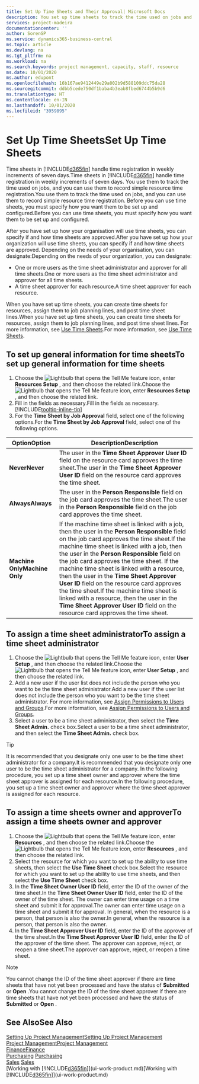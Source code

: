 ```yaml
---
title: Set Up Time Sheets and Their Approval| Microsoft Docs
description: You set up time sheets to track the time used on jobs and using resources, helping you with project management, staffing, and capacity
services: project-madeira
documentationcenter: ''
author: SorenGP
ms.service: dynamics365-business-central
ms.topic: article
ms.devlang: na
ms.tgt_pltfrm: na
ms.workload: na
ms.search.keywords: project management, capacity, staff, resource
ms.date: 10/01/2020
ms.author: edupont
ms.openlocfilehash: 16b167ae9412449e29a002b9d588109ddc75da28
ms.sourcegitcommit: ddbb5cede750df1baba4b3eab8fbed6744b5b9d6
ms.translationtype: HT
ms.contentlocale: en-IN
ms.lasthandoff: 10/01/2020
ms.locfileid: "3959895"
---
```

# <a name="set-up-time-sheets"></a><span data-ttu-id="4746a-103">Set Up Time Sheets</span><span class="sxs-lookup"><span data-stu-id="4746a-103">Set Up Time Sheets</span></span>
<span data-ttu-id="4746a-104">Time sheets in [!INCLUDE[d365fin](includes/d365fin_md.md)] handle time registration in weekly increments of seven days.</span><span class="sxs-lookup"><span data-stu-id="4746a-104">Time sheets in [!INCLUDE[d365fin](includes/d365fin_md.md)] handle time registration in weekly increments of seven days.</span></span> <span data-ttu-id="4746a-105">You use them to track the time used on jobs, and you can use them to record simple resource time registration.</span><span class="sxs-lookup"><span data-stu-id="4746a-105">You use them to track the time used on jobs, and you can use them to record simple resource time registration.</span></span> <span data-ttu-id="4746a-106">Before you can use time sheets, you must specify how you want them to be set up and configured.</span><span class="sxs-lookup"><span data-stu-id="4746a-106">Before you can use time sheets, you must specify how you want them to be set up and configured.</span></span>

<span data-ttu-id="4746a-107">After you have set up how your organisation will use time sheets, you can specify if and how time sheets are approved.</span><span class="sxs-lookup"><span data-stu-id="4746a-107">After you have set up how your organization will use time sheets, you can specify if and how time sheets are approved.</span></span> <span data-ttu-id="4746a-108">Depending on the needs of your organisation, you can designate:</span><span class="sxs-lookup"><span data-stu-id="4746a-108">Depending on the needs of your organization, you can designate:</span></span>

* <span data-ttu-id="4746a-109">One or more users as the time sheet administrator and approver for all time sheets.</span><span class="sxs-lookup"><span data-stu-id="4746a-109">One or more users as the time sheet administrator and approver for all time sheets.</span></span>
* <span data-ttu-id="4746a-110">A time sheet approver for each resource.</span><span class="sxs-lookup"><span data-stu-id="4746a-110">A time sheet approver for each resource.</span></span>

<span data-ttu-id="4746a-111">When you have set up time sheets, you can create time sheets for resources, assign them to job planning lines, and post time sheet lines.</span><span class="sxs-lookup"><span data-stu-id="4746a-111">When you have set up time sheets, you can create time sheets for resources, assign them to job planning lines, and post time sheet lines.</span></span> <span data-ttu-id="4746a-112">For more information, see [Use Time Sheets](projects-how-use-time-sheets.md).</span><span class="sxs-lookup"><span data-stu-id="4746a-112">For more information, see [Use Time Sheets](projects-how-use-time-sheets.md).</span></span>

## <a name="to-set-up-general-information-for-time-sheets"></a><span data-ttu-id="4746a-113">To set up general information for time sheets</span><span class="sxs-lookup"><span data-stu-id="4746a-113">To set up general information for time sheets</span></span>
1. <span data-ttu-id="4746a-114">Choose the ![Lightbulb that opens the Tell Me feature](media/ui-search/search_small.png "Tell me what you want to do") icon, enter **Resources Setup** , and then choose the related link.</span><span class="sxs-lookup"><span data-stu-id="4746a-114">Choose the ![Lightbulb that opens the Tell Me feature](media/ui-search/search_small.png "Tell me what you want to do") icon, enter **Resources Setup** , and then choose the related link.</span></span>  
2. <span data-ttu-id="4746a-115">Fill in the fields as necessary.</span><span class="sxs-lookup"><span data-stu-id="4746a-115">Fill in the fields as necessary.</span></span> [!INCLUDE[tooltip-inline-tip](includes/tooltip-inline-tip_md.md)]
3. <span data-ttu-id="4746a-116">For the **Time Sheet by Job Approval** field, select one of the following options.</span><span class="sxs-lookup"><span data-stu-id="4746a-116">For the **Time Sheet by Job Approval** field, select one of the following options.</span></span>

| <span data-ttu-id="4746a-117">Option</span><span class="sxs-lookup"><span data-stu-id="4746a-117">Option</span></span> | <span data-ttu-id="4746a-118">Description</span><span class="sxs-lookup"><span data-stu-id="4746a-118">Description</span></span> |
| --- | --- |
| <span data-ttu-id="4746a-119">**Never**</span><span class="sxs-lookup"><span data-stu-id="4746a-119">**Never**</span></span> |<span data-ttu-id="4746a-120">The user in the **Time Sheet Approver User ID** field on the resource card approves the time sheet.</span><span class="sxs-lookup"><span data-stu-id="4746a-120">The user in the **Time Sheet Approver User ID** field on the resource card approves the time sheet.</span></span> |
| <span data-ttu-id="4746a-121">**Always**</span><span class="sxs-lookup"><span data-stu-id="4746a-121">**Always**</span></span> |<span data-ttu-id="4746a-122">The user in the **Person Responsible** field on the job card approves the time sheet.</span><span class="sxs-lookup"><span data-stu-id="4746a-122">The user in the **Person Responsible** field on the job card approves the time sheet.</span></span> |
| <span data-ttu-id="4746a-123">**Machine Only**</span><span class="sxs-lookup"><span data-stu-id="4746a-123">**Machine Only**</span></span> |<span data-ttu-id="4746a-124">If the machine time sheet is linked with a job, then the user in the **Person Responsible** field on the job card approves the time sheet.</span><span class="sxs-lookup"><span data-stu-id="4746a-124">If the machine time sheet is linked with a job, then the user in the **Person Responsible** field on the job card approves the time sheet.</span></span> <span data-ttu-id="4746a-125">If the machine time sheet is linked with a resource, then the user in the **Time Sheet Approver User ID** field on the resource card approves the time sheet.</span><span class="sxs-lookup"><span data-stu-id="4746a-125">If the machine time sheet is linked with a resource, then the user in the **Time Sheet Approver User ID** field on the resource card approves the time sheet.</span></span> |

## <a name="to-assign-a-time-sheet-administrator"></a><span data-ttu-id="4746a-126">To assign a time sheet administrator</span><span class="sxs-lookup"><span data-stu-id="4746a-126">To assign a time sheet administrator</span></span>
1. <span data-ttu-id="4746a-127">Choose the ![Lightbulb that opens the Tell Me feature](media/ui-search/search_small.png "Tell me what you want to do") icon, enter **User Setup** , and then choose the related link.</span><span class="sxs-lookup"><span data-stu-id="4746a-127">Choose the ![Lightbulb that opens the Tell Me feature](media/ui-search/search_small.png "Tell me what you want to do") icon, enter **User Setup** , and then choose the related link.</span></span>  
2. <span data-ttu-id="4746a-128">Add a new user if the user list does not include the person who you want to be the time sheet administrator.</span><span class="sxs-lookup"><span data-stu-id="4746a-128">Add a new user if the user list does not include the person who you want to be the time sheet administrator.</span></span> <span data-ttu-id="4746a-129">For more information, see [Assign Permissions to Users and Groups](ui-define-granular-permissions.md).</span><span class="sxs-lookup"><span data-stu-id="4746a-129">For more information, see [Assign Permissions to Users and Groups](ui-define-granular-permissions.md).</span></span>
3. <span data-ttu-id="4746a-130">Select a user to be a time sheet administrator, then select the **Time Sheet Admin.** check box.</span><span class="sxs-lookup"><span data-stu-id="4746a-130">Select a user to be a time sheet administrator, and then select the **Time Sheet Admin.** check box.</span></span>  

> [!TIP]  
>   <span data-ttu-id="4746a-131">It is recommended that you designate only one user to be the time sheet administrator for a company.</span><span class="sxs-lookup"><span data-stu-id="4746a-131">It is recommended that you designate only one user to be the time sheet administrator for a company.</span></span> <span data-ttu-id="4746a-132">In the following procedure, you set up a time sheet owner and approver where the time sheet approver is assigned for each resource.</span><span class="sxs-lookup"><span data-stu-id="4746a-132">In the following procedure, you set up a time sheet owner and approver where the time sheet approver is assigned for each resource.</span></span>  

## <a name="to-assign-a-time-sheets-owner-and-approver"></a><span data-ttu-id="4746a-133">To assign a time sheets owner and approver</span><span class="sxs-lookup"><span data-stu-id="4746a-133">To assign a time sheets owner and approver</span></span>
1. <span data-ttu-id="4746a-134">Choose the ![Lightbulb that opens the Tell Me feature](media/ui-search/search_small.png "Tell me what you want to do") icon, enter **Resources** , and then choose the related link.</span><span class="sxs-lookup"><span data-stu-id="4746a-134">Choose the ![Lightbulb that opens the Tell Me feature](media/ui-search/search_small.png "Tell me what you want to do") icon, enter **Resources** , and then choose the related link.</span></span>
2. <span data-ttu-id="4746a-135">Select the resource for which you want to set up the ability to use time sheets, then select the **Use Time Sheet** check box.</span><span class="sxs-lookup"><span data-stu-id="4746a-135">Select the resource for which you want to set up the ability to use time sheets, and then select the **Use Time Sheet** check box.</span></span>  
3. <span data-ttu-id="4746a-136">In the **Time Sheet Owner User ID** field, enter the ID of the owner of the time sheet.</span><span class="sxs-lookup"><span data-stu-id="4746a-136">In the **Time Sheet Owner User ID** field, enter the ID of the owner of the time sheet.</span></span> <span data-ttu-id="4746a-137">The owner can enter time usage on a time sheet and submit it for approval.</span><span class="sxs-lookup"><span data-stu-id="4746a-137">The owner can enter time usage on a time sheet and submit it for approval.</span></span> <span data-ttu-id="4746a-138">In general, when the resource is a person, that person is also the owner.</span><span class="sxs-lookup"><span data-stu-id="4746a-138">In general, when the resource is a person, that person is also the owner.</span></span>  
4. <span data-ttu-id="4746a-139">In the **Time Sheet Approver User ID** field, enter the ID of the approver of the time sheet.</span><span class="sxs-lookup"><span data-stu-id="4746a-139">In the **Time Sheet Approver User ID** field, enter the ID of the approver of the time sheet.</span></span> <span data-ttu-id="4746a-140">The approver can approve, reject, or reopen a time sheet.</span><span class="sxs-lookup"><span data-stu-id="4746a-140">The approver can approve, reject, or reopen a time sheet.</span></span>  

> [!NOTE]  
>   <span data-ttu-id="4746a-141">You cannot change the ID of the time sheet approver if there are time sheets that have not yet been processed and have the status of **Submitted** or **Open** .</span><span class="sxs-lookup"><span data-stu-id="4746a-141">You cannot change the ID of the time sheet approver if there are time sheets that have not yet been processed and have the status of **Submitted** or **Open** .</span></span>

## <a name="see-also"></a><span data-ttu-id="4746a-142">See Also</span><span class="sxs-lookup"><span data-stu-id="4746a-142">See Also</span></span>
[<span data-ttu-id="4746a-143">Setting Up Project Management</span><span class="sxs-lookup"><span data-stu-id="4746a-143">Setting Up Project Management</span></span>](projects-setup-projects.md)  
[<span data-ttu-id="4746a-144">Project Management</span><span class="sxs-lookup"><span data-stu-id="4746a-144">Project Management</span></span>](projects-manage-projects.md)  
[<span data-ttu-id="4746a-145">Finance</span><span class="sxs-lookup"><span data-stu-id="4746a-145">Finance</span></span>](finance.md)  
<span data-ttu-id="4746a-146">[Purchasing](purchasing-manage-purchasing.md)       </span><span class="sxs-lookup"><span data-stu-id="4746a-146">[Purchasing](purchasing-manage-purchasing.md)       </span></span>  
<span data-ttu-id="4746a-147">[Sales](sales-manage-sales.md)    </span><span class="sxs-lookup"><span data-stu-id="4746a-147">[Sales](sales-manage-sales.md)    </span></span>  
<span data-ttu-id="4746a-148">[Working with [!INCLUDE[d365fin](includes/d365fin_md.md)]](ui-work-product.md)</span><span class="sxs-lookup"><span data-stu-id="4746a-148">[Working with [!INCLUDE[d365fin](includes/d365fin_md.md)]](ui-work-product.md)</span></span>  
